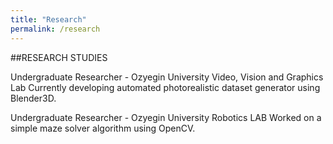 ```yaml
---
title: "Research"
permalink: /research
---
```


##RESEARCH STUDIES

Undergraduate Researcher - Ozyegin University Video, Vision and Graphics Lab
Currently developing automated photorealistic dataset generator using Blender3D.

Undergraduate Researcher - Ozyegin University Robotics LAB
Worked on a simple maze solver algorithm using OpenCV.
